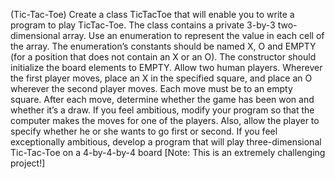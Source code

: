 (Tic-Tac-Toe) Create a class TicTacToe that will enable you to write a program to play TicTac-Toe. The class contains a private 3-by-3 two-dimensional array. Use an enumeration to represent the value in each cell of the array. The enumeration’s constants should be named X, O and EMPTY
(for a position that does not contain an X or an O). The constructor should initialize the board elements to EMPTY. Allow two human players. Wherever the first player moves, place an X in the specified square, and place an O wherever the second player moves. Each move must be to an empty
square. After each move, determine whether the game has been won and whether it’s a draw. If you
feel ambitious, modify your program so that the computer makes the moves for one of the players.
Also, allow the player to specify whether he or she wants to go first or second. If you feel exceptionally ambitious, develop a program that will play three-dimensional Tic-Tac-Toe on a 4-by-4-by-4
board [Note: This is an extremely challenging project!]

